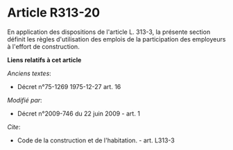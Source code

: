 # Article R313-20

En application des dispositions de l'article L. 313-3, la présente section définit les règles d'utilisation des emplois de la
participation des employeurs à l'effort de construction.

**Liens relatifs à cet article**

_Anciens textes_:

  - Décret n°75-1269 1975-12-27 art. 16

_Modifié par_:

  - Décret n°2009-746 du 22 juin 2009 - art. 1

_Cite_:

  - Code de la construction et de l'habitation. - art. L313-3
